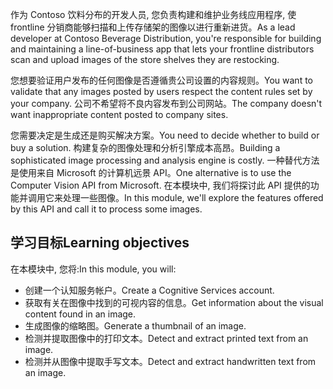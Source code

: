 <span data-ttu-id="ce519-101">作为 Contoso 饮料分布的开发人员, 您负责构建和维护业务线应用程序, 使 frontline 分销商能够扫描和上传存储架的图像以进行重新进货。</span><span class="sxs-lookup"><span data-stu-id="ce519-101">As a lead developer at Contoso Beverage Distribution, you're responsible for building and maintaining a line-of-business app that lets your frontline distributors scan and upload images of the store shelves they are restocking.</span></span>

<span data-ttu-id="ce519-102">您想要验证用户发布的任何图像是否遵循贵公司设置的内容规则。</span><span class="sxs-lookup"><span data-stu-id="ce519-102">You want to validate that any images posted by users respect the content rules set by your company.</span></span> <span data-ttu-id="ce519-103">公司不希望将不良内容发布到公司网站。</span><span class="sxs-lookup"><span data-stu-id="ce519-103">The company doesn't want inappropriate content posted to company sites.</span></span> 

<span data-ttu-id="ce519-104">您需要决定是生成还是购买解决方案。</span><span class="sxs-lookup"><span data-stu-id="ce519-104">You need to decide whether to build or buy a solution.</span></span> <span data-ttu-id="ce519-105">构建复杂的图像处理和分析引擎成本高昂。</span><span class="sxs-lookup"><span data-stu-id="ce519-105">Building a sophisticated image processing and analysis engine is costly.</span></span> <span data-ttu-id="ce519-106">一种替代方法是使用来自 Microsoft 的计算机远景 API。</span><span class="sxs-lookup"><span data-stu-id="ce519-106">One alternative is to use the Computer Vision API from Microsoft.</span></span> <span data-ttu-id="ce519-107">在本模块中, 我们将探讨此 API 提供的功能并调用它来处理一些图像。</span><span class="sxs-lookup"><span data-stu-id="ce519-107">In this module, we'll explore the features offered by this API and call it to process some images.</span></span> 

## <a name="learning-objectives"></a><span data-ttu-id="ce519-108">学习目标</span><span class="sxs-lookup"><span data-stu-id="ce519-108">Learning objectives</span></span>

<span data-ttu-id="ce519-109">在本模块中, 您将:</span><span class="sxs-lookup"><span data-stu-id="ce519-109">In this module, you will:</span></span>

- <span data-ttu-id="ce519-110">创建一个认知服务帐户。</span><span class="sxs-lookup"><span data-stu-id="ce519-110">Create a Cognitive Services account.</span></span>
- <span data-ttu-id="ce519-111">获取有关在图像中找到的可视内容的信息。</span><span class="sxs-lookup"><span data-stu-id="ce519-111">Get information about the visual content found in an image.</span></span>
- <span data-ttu-id="ce519-112">生成图像的缩略图。</span><span class="sxs-lookup"><span data-stu-id="ce519-112">Generate a thumbnail of an image.</span></span>
- <span data-ttu-id="ce519-113">检测并提取图像中的打印文本。</span><span class="sxs-lookup"><span data-stu-id="ce519-113">Detect and extract printed text from an image.</span></span>
- <span data-ttu-id="ce519-114">检测并从图像中提取手写文本。</span><span class="sxs-lookup"><span data-stu-id="ce519-114">Detect and extract handwritten text from an image.</span></span>
